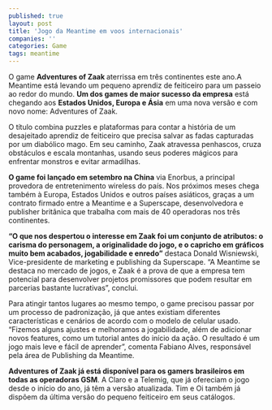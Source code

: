 ```yaml
---
published: true
layout: post
title: 'Jogo da Meantime em voos internacionais'
companies: ''
categories: Game
tags: meantime
---
```

O game <span style="font-weight: bold;">Adventures of Zaak </span>aterrissa em três continentes este ano.A Meantime está levando um pequeno aprendiz de feiticeiro para um passeio ao redor do mundo. <span style="font-weight: bold;">Um dos games de maior sucesso da empresa</span> está chegando aos <span style="font-weight: bold;">Estados Unidos, Europa e Ásia</span> em uma nova versão e com novo nome: Adventures of Zaak.

O título combina puzzles e plataformas para contar a história de um desajeitado aprendiz de feiticeiro que precisa salvar as fadas capturadas por um diabólico mago. Em seu caminho, Zaak atravessa penhascos, cruza obstáculos e escala montanhas, usando seus poderes mágicos para enfrentar monstros e evitar armadilhas.

<span style="font-weight: bold;">O game foi lançado em setembro na China</span> via Enorbus, a principal provedora de entretenimento wireless do país. Nos próximos meses chega também à Europa, Estados Unidos e outros países asiáticos, graças a um contrato firmado entre a Meantime e a Superscape, desenvolvedora e publisher britânica que trabalha com mais de 40 operadoras nos três continentes.

<span style="font-weight: bold;">“O que nos despertou o interesse em Zaak foi um conjunto de atributos: o carisma do personagem, a originalidade do jogo, e o capricho em gráficos muito bem acabados, jogabilidade e enredo”</span> destaca Donald Wisniewski, Vice-presidente de marketing e publishing da Superscape. “A Meantime se destaca no mercado de jogos, e Zaak é a prova de que a empresa tem potencial para desenvolver projetos promissores que podem resultar em parcerias bastante lucrativas”, conclui.

Para atingir tantos lugares ao mesmo tempo, o game precisou passar por um processo de padronização, já que antes existiam diferentes características e cenários de acordo com o modelo de celular usado. “Fizemos alguns ajustes e melhoramos a jogabilidade, além de adicionar novos features, como um tutorial antes do início da ação. O resultado é um jogo mais leve e fácil de aprender”, comenta Fabiano Alves, responsável pela área de Publishing da Meantime.

<span style="font-weight: bold;">Adventures of Zaak já está disponível para os gamers brasileiros em todas as operadoras GSM</span>. A Claro e a Telemig, que já ofereciam o jogo desde o início do ano, já têm a versão atualizada. Tim e Oi também já dispõem da última versão do pequeno feiticeiro em seus catálogos.


